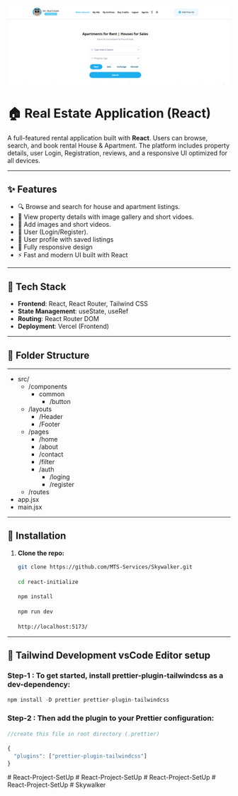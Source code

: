 ![alt text](public/gitSwacase.png)

# 🏠 Real Estate Application (React)

A full-featured rental application built with **React**. Users can browse, search, and book rental House & Apartment. The platform includes property details, user Login, Registration, reviews, and a responsive UI optimized for all devices.

---

## ✨ Features

- 🔍 Browse and search for house and apartment listings.
- 🏡 View property details with image gallery and short vidoes.
- 📝 Add images and short videos.
- 🔐 User (Login/Register).
- 💾 User profile with saved listings
- 📱 Fully responsive design
- ⚡ Fast and modern UI built with React

---

## 🚀 Tech Stack

- **Frontend**: React, React Router, Tailwind CSS
- **State Management**: useState, useRef
- **Routing**: React Router DOM
- **Deployment**: Vercel (Frontend)

---

## 📁 Folder Structure

---

- src/
  - /components
    - common
      - /button
  - /layouts
    - /Header
    - /Footer
  - /pages
    - /home
    - /about
    - /contact
    - /filter
    - /auth
      - /loging
      - /register
  - /routes
- app.jsx
- main.jsx

---

## 🔧 Installation

1. **Clone the repo:**

   ```bash
   git clone https://github.com/MTS-Services/Skywalker.git

   cd react-initialize

   npm install

   npm run dev

   http://localhost:5173/

   ```

---

## 🎨 Tailwind Development vsCode Editor setup

### Step-1 : To get started, install prettier-plugin-tailwindcss as a dev-dependency:

```js
npm install -D prettier prettier-plugin-tailwindcss
```

### Step-2 : Then add the plugin to your Prettier configuration:

```js
//create this file in root directory (.prettier)

{
  "plugins": ["prettier-plugin-tailwindcss"]
}
```

#   R e a c t - P r o j e c t - S e t U p 
 
 #   R e a c t - P r o j e c t - S e t U p 
 
 #   R e a c t - P r o j e c t - S e t U p 
 
 #   R e a c t - P r o j e c t - S e t U p 
 
 
#   S k y w a l k e r 
 
 